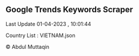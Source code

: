 

## Google Trends Keywords Scraper 
 
Last Update 01-04-2023 , 10:01:44

Country List :
VIETNAM.json



© Abdul Muttaqin 
